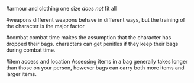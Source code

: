 #armour and clothing
one size *does not* fit all

#weapons
different weapons behave in different ways, but the training of the character is the major factor

#combat
combat time makes the assumption that the character has dropped their bags. characters can get penitles if they keep their bags during combat time.

#item access and location
Assessing items in a bag generally takes longer than those on your person, however bags can carry both more items and larger items. 